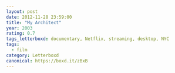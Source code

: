 ```yaml
---
layout: post 
date: 2012-11-28 23:59:00
title: "My Architect"
year: 2003
rating: 0.7
tags_letterboxd: documentary, Netflix, streaming, desktop, NYC
tags:
  - film
category: Letterboxd
canonical: https://boxd.it/zBxB
---
```

